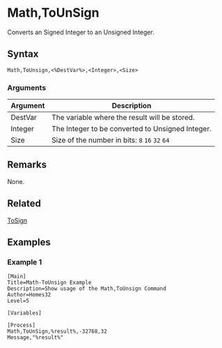 # Math,ToUnSign

Converts an Signed Integer to an Unsigned Integer.

## Syntax

```pebakery
Math,ToUnsign,<%DestVar%>,<Integer>,<Size>
```

### Arguments

| Argument | Description |
| --- | --- |
| DestVar | The variable where the result will be stored. |
| Integer | The Integer to be converted to Unsigned Integer. |
| Size | Size of the number in bits: `8` `16` `32` `64` |

## Remarks

None.

## Related

[ToSign](./ToSign.md)

## Examples

### Example 1

```pebakery
[Main]
Title=Math-ToUnsign Example
Description=Show usage of the Math,ToUnsign Command
Author=Homes32
Level=5

[Variables]

[Process]
Math,ToUnSign,%result%,-32768,32
Message,"%result%"
```